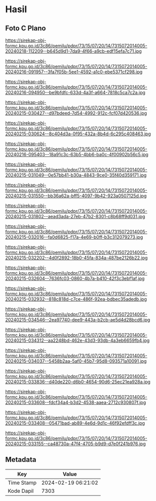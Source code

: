 # Hasil

## Foto C Plano

https://sirekap-obj-formc.kpu.go.id/3c86/pemilu/pdpr/73/15/07/20/14/7315072014005-20240218-112209--b645d9d1-7da9-4f66-a9cb-edf15efa7c71.jpg

https://sirekap-obj-formc.kpu.go.id/3c86/pemilu/pdpr/73/15/07/20/14/7315072014005-20240216-091957--3fa7f05b-5ee1-4592-a1c0-ebe5371cf298.jpg

https://sirekap-obj-formc.kpu.go.id/3c86/pemilu/pdpr/73/15/07/20/14/7315072014005-20240216-094950--be9bfdfc-633d-4a3f-a664-7818c5ca7c2a.jpg

https://sirekap-obj-formc.kpu.go.id/3c86/pemilu/pdpr/73/15/07/20/14/7315072014005-20240215-030427--d97bdeed-7d54-4992-912c-fcf07d420536.jpg

https://sirekap-obj-formc.kpu.go.id/3c86/pemilu/pdpr/73/15/07/20/14/7315072014005-20240215-030624--8c404d3a-0f95-432a-8b4d-6c295c408463.jpg

https://sirekap-obj-formc.kpu.go.id/3c86/pemilu/pdpr/73/15/07/20/14/7315072014005-20240216-095403--18a91c3c-63b5-4bb6-ba0c-4f00902b56c5.jpg

https://sirekap-obj-formc.kpu.go.id/3c86/pemilu/pdpr/73/15/07/20/14/7315072014005-20240215-031049--0e57bb41-b30a-4843-9ce0-35f40d359171.jpg

https://sirekap-obj-formc.kpu.go.id/3c86/pemilu/pdpr/73/15/07/20/14/7315072014005-20240215-031550--bb36a62a-bff5-4097-9b42-923a0507125d.jpg

https://sirekap-obj-formc.kpu.go.id/3c86/pemilu/pdpr/73/15/07/20/14/7315072014005-20240215-031802--aead3ada-27eb-47b2-8301-c8b68ff9d031.jpg

https://sirekap-obj-formc.kpu.go.id/3c86/pemilu/pdpr/73/15/07/20/14/7315072014005-20240215-032016--fa0d6825-f17a-4e69-b0ff-b3c312079273.jpg

https://sirekap-obj-formc.kpu.go.id/3c86/pemilu/pdpr/73/15/07/20/14/7315072014005-20240215-032202--4d0f2892-18b0-45fa-834a-487be2126b22.jpg

https://sirekap-obj-formc.kpu.go.id/3c86/pemilu/pdpr/73/15/07/20/14/7315072014005-20240215-032604--7636fc03-0860-4b7a-b410-42f3c3ebf1af.jpg

https://sirekap-obj-formc.kpu.go.id/3c86/pemilu/pdpr/73/15/07/20/14/7315072014005-20240215-032932--818c818d-c7ce-486f-92ea-bdbec35adedb.jpg

https://sirekap-obj-formc.kpu.go.id/3c86/pemilu/pdpr/73/15/07/20/14/7315072014005-20240215-034546--2ea97740-dee9-443a-b2cb-ae5d4d28bcd6.jpg

https://sirekap-obj-formc.kpu.go.id/3c86/pemilu/pdpr/73/15/07/20/14/7315072014005-20240215-034312--aa2248bd-462e-43d3-93db-4a3eb6659fb4.jpg

https://sirekap-obj-formc.kpu.go.id/3c86/pemilu/pdpr/73/15/07/20/14/7315072014005-20240215-034037--5458b2aa-5af0-45b7-95d8-093571a10091.jpg

https://sirekap-obj-formc.kpu.go.id/3c86/pemilu/pdpr/73/15/07/20/14/7315072014005-20240215-033836--d40de220-d6b0-4654-90d6-25ec21ea928a.jpg

https://sirekap-obj-formc.kpu.go.id/3c86/pemilu/pdpr/73/15/07/20/14/7315072014005-20240215-033608--fdcf34a4-b3d2-4538-aaea-2712c930807f.jpg

https://sirekap-obj-formc.kpu.go.id/3c86/pemilu/pdpr/73/15/07/20/14/7315072014005-20240215-033408--05471bad-ab89-4e6d-9d1c-46f92efdff3c.jpg

https://sirekap-obj-formc.kpu.go.id/3c86/pemilu/pdpr/73/15/07/20/14/7315072014005-20240215-033155--ca48730a-47f4-4705-b9d9-d7e0f241b976.jpg


## Metadata

| Key        | Value               |
| ---------- | ------------------- |
| Time Stamp | 2024-02-19 06:21:02 |
| Kode Dapil | 7303                |




